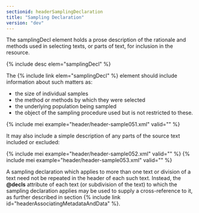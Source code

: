 ```yaml
---
sectionid: headerSamplingDeclaration
title: "Sampling Declaration"
version: "dev"
---
```


The samplingDecl element holds a prose description of the rationale and methods used in selecting texts, or parts of text, for inclusion in the resource.

{% include desc elem="samplingDecl" %}

The {% include link elem="samplingDecl" %} element should include information about such matters as:

- the size of individual samples
- the method or methods by which they were selected
- the underlying population being sampled
- the object of the sampling procedure used but is not restricted to these.

{% include mei example="header/header-sample051.xml" valid="" %}

It may also include a simple description of any parts of the source text included or excluded:

{% include mei example="header/header-sample052.xml" valid="" %}
{% include mei example="header/header-sample053.xml" valid="" %}

A sampling declaration which applies to more than one text or division of a text need not be repeated in the header of each such text. Instead, the **@decls** attribute of each text (or subdivision of the text) to which the sampling declaration applies may be used to supply a cross-reference to it, as further described in section {% include link id="headerAssociatingMetadataAndData" %}.
